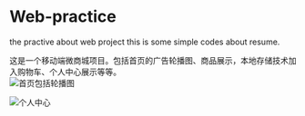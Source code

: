 # Web-practice
the practive about web project
this is some simple codes about resume.   

这是一个移动端微商城项目。包括首页的广告轮播图、商品展示，本地存储技术加入购物车、个人中心展示等等。  
![首页包括轮播图](https://github.com/linanyways/Web-practice/blob/master/firstPage.png)  

![个人中心](https://github.com/linanyways/Web-practice/blob/master/%E6%B7%BB%E5%8A%A0%E5%88%B0%E8%B4%AD%E7%89%A9%E8%BD%A6.png)

